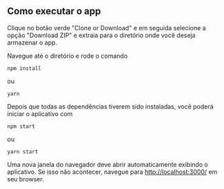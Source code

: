 ## Como executar o app

Clique no botão verde "Clone or Download" e em seguida selecione a opção "Download ZIP" e extraia para o diretório onde você deseja armazenar o app.

Navegue até o diretório e rode o comando

```
npm install
```
ou
```
yarn
```

Depois que todas as dependências tiverem sido instaladas, você poderá iniciar o aplicativo com

```
npm start
```
ou
```
yarn start
```

Uma nova janela do navegador deve abrir automaticamente exibindo o aplicativo. Se isso não acontecer, navegue para [http://localhost:3000/](http://localhost:3000/) em seu browser.

